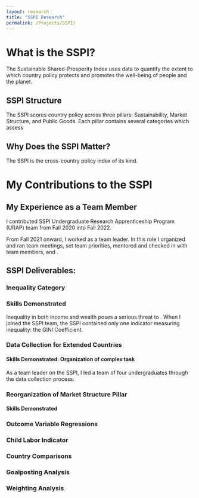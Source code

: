 ```yaml
---
layout: research
title: "SSPI Research"
permalink: /Projects/SSPI/
---
```


# What is the SSPI?

The Sustainable Shared-Prosperity Index uses data to quantify the extent to which country policy protects and promotes the well-being of people and the planet.  

## SSPI Structure
The SSPI scores country policy across three pillars: Sustainability,
Market Structure, and Public Goods.  Each pillar contains several categories
which assess

## Why Does the SSPI Matter?
The SSPI is the cross-country policy index of its kind.

# My Contributions to the SSPI

## My Experience as a Team Member
I contributed SSPI Undergraduate Research Apprenticeship Program (URAP) team from Fall 2020 into Fall 2022.   

From Fall 2021 onward, I worked as a team leader.  In this role I organized and ran team meetings, set team priorities, mentored and checked in with team members, and .  

## SSPI Deliverables:

### Inequality Category
### Skills Demonstrated
Inequality in both income and wealth poses a serious threat to .  When I joined
the SSPI team, the SSPI contained only one indicator measuring inequality: the
GINI Coefficient.  

### Data Collection for Extended Countries
#### Skills Demonstrated: Organization of complex task
As a team leader on the SSPI, I led a team of four undergraduates through the
data collection process.  

### Reorganization of Market Structure Pillar
#### Skills Demonstrated

### Outcome Variable Regressions

### Child Labor Indicator

### Country Comparisons

### Goalposting Analysis

### Weighting Analysis
